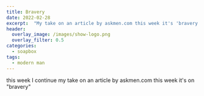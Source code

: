 ```yaml
---
title: Bravery
date: 2022-02-28
excerpt:  "My take on an article by askmen.com this week it's 'bravery'"
header:
  overlay_image: /images/show-logo.png
  overlay_filter: 0.5
categories:
  - soapbox
tags:
  - modern man
---
```

<!--<iframe src='https://open.spotify.com/embed/episode/0alKP510K4krCGlBE7HvjH' width='80%' height='232' frameborder='0' allowtransparency='true' allow='encrypted-media'></iframe>-->

this week I continue my take on an article by askmen.com this week it's on "bravery" 
